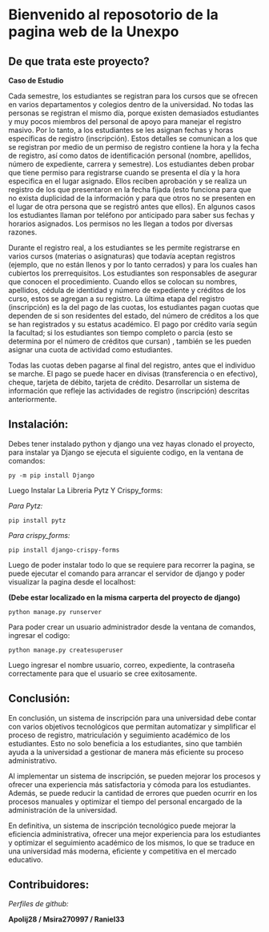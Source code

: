 # Bienvenido al reposotorio de la pagina web de la Unexpo

## De que trata este proyecto?

**Caso de Estudio**

Cada semestre, los estudiantes se registran para los cursos que se ofrecen en varios departamentos y colegios dentro de la universidad. No todas las personas se registran el mismo día, porque existen demasiados estudiantes y muy pocos miembros del personal de apoyo para manejar el registro masivo. Por lo tanto, a los estudiantes se les asignan fechas y horas específicas de registro (inscripción). Estos detalles se comunican a los que se registran por medio de un permiso de registro contiene la hora y la fecha de registro, así como datos de identificación personal (nombre, apellidos, número de expediente, carrera y semestre). Los estudiantes deben probar que tiene permiso para registrarse cuando se presenta el día y la hora especifica en el lugar asignado. Ellos reciben aprobación y se realiza un registro de los que presentaron en la fecha fijada (esto funciona para que no exista duplicidad de la información y para que otros no se presenten en el lugar de otra persona que se registró antes que ellos). En algunos casos los estudiantes llaman por teléfono por anticipado para saber sus fechas y horarios asignados. Los permisos no les llegan a todos por diversas razones.

Durante el registro real, a los estudiantes se les permite registrarse en varios cursos (materias o asignaturas) que todavía aceptan registros (ejemplo, que no están llenos y por lo tanto cerrados) y para los cuales han cubiertos los prerrequisitos. Los estudiantes son responsables de asegurar que conocen el procedimiento. Cuando ellos se colocan su nombres, apellidos, cédula de identidad y número de expediente y créditos de los curso, estos se agregan a su registro. La última etapa del registro (inscripción) es la del pago de las cuotas, los estudiantes pagan cuotas que dependen de si son residentes del estado, del número de créditos a los que se han registrados y su estatus académico. El pago por crédito varía según la facultad; si los estudiantes son tiempo completo o parcia (esto se determina por el número de créditos que cursan) , también se les pueden asignar una cuota de actividad como estudiantes.

Todas las cuotas deben pagarse al final del registro, antes que el individuo se marche. El pago se puede hacer en divisas (transferencia o en efectivo), cheque, tarjeta de débito, tarjeta de crédito. Desarrollar un sistema de información que refleje las actividades de registro (inscripción) descritas anteriormente.

## **Instalación:**

Debes tener instalado python y django una vez hayas clonado el proyecto, para instalar ya Django se ejecuta el siguiente codigo, en la ventana de comandos:

    py -m pip install Django

Luego Instalar La Libreria Pytz Y Crispy_forms:

*Para Pytz:*

    pip install pytz

*Para crispy_forms:*

    pip install django-crispy-forms

Luego de poder instalar todo lo que se requiere para recorrer la pagina, se puede ejecutar el comando para arrancar el servidor de django y poder visualizar la pagina desde el localhost:

**(Debe estar localizado en la misma carperta del proyecto de django)**

    python manage.py runserver

Para poder crear un usuario administrador desde la ventana de comandos, ingresar el codigo:

    python manage.py createsuperuser

Luego ingresar el nombre usuario, correo, expediente, la contraseña correctamente para que el usuario se cree exitosamente.

## Conclusión:

En conclusión, un sistema de inscripción para una universidad debe contar con varios objetivos tecnológicos que permitan automatizar y simplificar el proceso de registro, matriculación y seguimiento académico de los estudiantes. Esto no solo beneficia a los estudiantes, sino que también ayuda a la universidad a gestionar de manera más eficiente su proceso administrativo.

Al implementar un sistema de inscripción, se pueden mejorar los procesos y ofrecer una experiencia más satisfactoria y cómoda para los estudiantes. Además, se puede reducir la cantidad de errores que pueden ocurrir en los procesos manuales y optimizar el tiempo del personal encargado de la administración de la universidad.

En definitiva, un sistema de inscripción tecnológico puede mejorar la eficiencia administrativa, ofrecer una mejor experiencia para los estudiantes y optimizar el seguimiento académico de los mismos, lo que se traduce en una universidad más moderna, eficiente y competitiva en el mercado educativo.

## Contribuidores: 

*Perfiles de github:*

**Apolij28 / Msira270997 / Raniel33**
